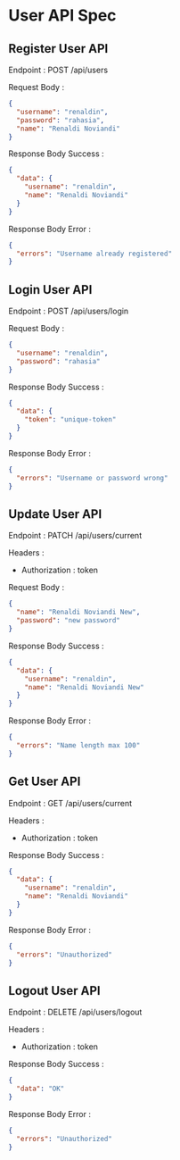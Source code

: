 # User API Spec

## Register User API

Endpoint : POST /api/users

Request Body :

```json
{
  "username": "renaldin",
  "password": "rahasia",
  "name": "Renaldi Noviandi"
}
```

Response Body Success :

```json
{
  "data": {
    "username": "renaldin",
    "name": "Renaldi Noviandi"
  }
}
```

Response Body Error :

```json
{
  "errors": "Username already registered"
}
```

## Login User API

Endpoint : POST /api/users/login

Request Body :

```json
{
  "username": "renaldin",
  "password": "rahasia"
}
```

Response Body Success :

```json
{
  "data": {
    "token": "unique-token"
  }
}
```

Response Body Error :

```json
{
  "errors": "Username or password wrong"
}
```

## Update User API

Endpoint : PATCH /api/users/current

Headers :

- Authorization : token

Request Body :

```json
{
  "name": "Renaldi Noviandi New",
  "password": "new password"
}
```

Response Body Success :

```json
{
  "data": {
    "username": "renaldin",
    "name": "Renaldi Noviandi New"
  }
}
```

Response Body Error :

```json
{
  "errors": "Name length max 100"
}
```

## Get User API

Endpoint : GET /api/users/current

Headers :

- Authorization : token

Response Body Success :

```json
{
  "data": {
    "username": "renaldin",
    "name": "Renaldi Noviandi"
  }
}
```

Response Body Error :

```json
{
  "errors": "Unauthorized"
}
```

## Logout User API

Endpoint : DELETE /api/users/logout

Headers :

- Authorization : token

Response Body Success :

```json
{
  "data": "OK"
}
```

Response Body Error :

```json
{
  "errors": "Unauthorized"
}
```
